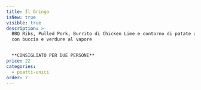 ```yaml
---
title: Il Gringo
isNew: true
visible: true
description: >-
  BBQ Ribs, Pulled Pork, Burrito di Chicken Lime e contorno di patate al forno
  con buccia e verdure al vapore


  **CONSIGLIATO PER DUE PERSONE**
price: 22
categories:
  - piatti-unici
order: 7
---
```

